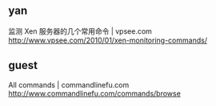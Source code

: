 


## yan

监测 Xen 服务器的几个常用命令 | vpsee.com
<http://www.vpsee.com/2010/01/xen-monitoring-commands/>

## guest
All commands | commandlinefu.com
<http://www.commandlinefu.com/commands/browse>